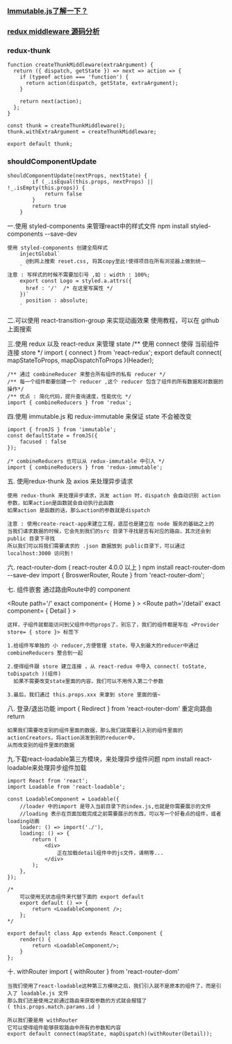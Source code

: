 ### [Immutable.js了解一下？](https://juejin.im/post/5c62ae34e51d450aab0a373f)
### [redux middleware 源码分析](https://juejin.im/post/5a96d71e6fb9a0635c04acb7)

### redux-thunk
```
function createThunkMiddleware(extraArgument) {
  return ({ dispatch, getState }) => next => action => {
    if (typeof action === 'function') {
      return action(dispatch, getState, extraArgument);
    }

    return next(action);
  };
}

const thunk = createThunkMiddleware();
thunk.withExtraArgument = createThunkMiddleware;

export default thunk;
```
### shouldComponentUpdate
```
shouldComponentUpdate(nextProps, nextState) {
        if (_.isEqual(this.props, nextProps) || !_.isEmpty(this.props)) {
            return false
        }
        return true
    }
```


一.使用 styled-components 来管理react中的样式文件
    npm install styled-components --save-dev

    使用 styled-components 创建全局样式
        injectGlobal`
          @到网上搜索 reset.css, 将其copy至此!使得项目在所有浏览器上做到统一
        `
    注意 : 写样式的时候不需要加引号 ,如 : width : 100%;
        export const Logo = styled.a.attrs({
          href : '/'  /* 在这里写属性 */
        })`
          position : absolute;
        `

二.可以使用 react-transition-group 来实现动画效果
    使用教程，可以在 github 上面搜索

三.使用 redux 以及 react-redux 来管理 state
    /** 使用 connect 使得 当前组件 连接 store */
    import { connect } from 'react-redux';
    export default connect( mapStateToProps, mapDispatchToProps )(Header);

    /** 通过 combineReducer 来整合所有组件的私有 reducer */
    /** 每一个组件都要创建一个 reducer ,这个 reducer 包含了组件的所有数据和对数据的操作*/
    /** 优点 : 简化代码，提升查询速度，性能优化 */
    import { combineReducers } from 'redux';

四.使用 immutable.js 和 redux-immutable 来保证 state 不会被改变

    import { fromJS } from 'immutable';
    const defaultState = fromJS({
        facused : false
    });

    /* combineReducers 也可以从 redux-immutable 中引入 */
    import { combineReducers } from 'redux-immutable';

五. 使用redux-thunk 及 axios 来处理异步请求

    使用 redux-thunk 来处理异步请求，派发 action 时，dispatch 会自动识别 action 参数，如果action是函数就会自动执行此函数
    如果action 是函数的话，那么action的参数就是dispatch 

    注意 : 使用create-react-app来建立工程，底层也是建立在 node 服务的基础之上的
    当我们请求数据的时候，它会先到我们的src 目录下寻找是否有对应的路由，其次还会到 public 目录下寻找
    所以我们可以将我们需要请求的 .json 数据放到 public目录下，可以通过 localhost:3000 访问到！

六. react-router-dom ( react-router 4.0.0 以上 )
    npm install react-router-dom --save-dev
    import { BroswerRouter, Route } from 'react-router-dom';

七. 组件嵌套
    通过路由Route中的 component 
    <BrowserRouter>
        <div>
            <Route path='/' exact component= { Home } ></Route>
            <Route path='/detail' exact component= { Detail } ></Route>
        </div>
    </BrowserRouter>

    这样，子组件就都能访问到父组件中的props了，别忘了，我们的组件都是写在 <Provider store= { store }> 标签下

    1.给组件写单独的 小 reducer,方便管理 state，导入到最大的reducer中通过 combineReducers 整合到一起

    2.使得组件跟 store 建立连接 ，从 react-redux 中导入 connect( toState, toDispatch )(组件)
      如果不需要改变state里面的内容，我们可以不用传入第二个参数
    
    3.最后，我们通过 this.props.xxx 来拿到 store 里面的值~

八. 登录/退出功能
    import { Redirect } from 'react-router-dom'  重定向路由
    return <Redirect to="/login"/>

    如果我们需要改变别的组件里面的数据，那么我们就需要引入别的组件里面的actionCreators，将action派发到别的reducer中，
    从而改变别的组件里面的数据

九.下载react-loadable第三方模块，来处理异步组件问题
    npm install react-loadable来处理异步组件加载

    import React from 'react';
    import Loadable from 'react-loadable';

    const LoadableComponent = Loadable({
        //loader 中的import 是导入当前目录下的index.js,也就是你需要展示的文件
        //loading 表示在页面加载完成之前需要展示的东西，可以写一个好看点的组件，或者loading动画
        loader: () => import('./'),
        loading: () => {
            return (
                <div>
                    正在加载detail组件中的js文件，请稍等...
                </div>
            );
        },
    });

    /*
        可以使用无状态组件来代替下面的 export default
        export default () => {
            return <LoadableComponent />;
        };
    */

    export default class App extends React.Component {
        render() {
            return <LoadableComponent/>;
        }
    };

十. withRouter
    import { withRouter } from 'react-router-dom'

    当我们使用了react-loadable这种第三方模块之后，我们引入就不是原本的组件了，而是引入了 loadable.js 文件
    那么我们还是使用之前通过路由来获取参数的方式就会报错了 
    ( this.props.match.params.id )

    所以我们要是用 withRouter 
    它可以使得组件能够获取路由中所有的参数和内容
    export default connect(mapState, mapDispatch)(withRouter(Detail));
        

